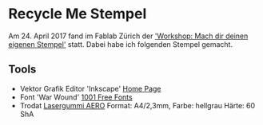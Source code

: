 # Recycle Me Stempel
Am 24. April 2017 fand im Fablab Zürich der ['Workshop: Mach dir deinen eigenen Stempel'](http://zurich.fablab.ch/events/workshop-mach-dir-deinen-eigenen-stempel-beim-zopfzmorga/) statt. Dabei habe ich folgenden Stempel gemacht.

## Tools
* Vektor Grafik Editor 'Inkscape' [Home Page](https://inkscape.org/)
* Font 'War Wound' [1001 Free Fonts](http://www.1001freefonts.com/war_wound.font)
* Trodat [Lasergummi AERO](http://www.trodat.net/de-DE/produkte/Produktionsmaterial/Lasergummi/Pages/produkte.aspx) Format: A4/2,3mm, Farbe: hellgrau Härte: 60 ShA

